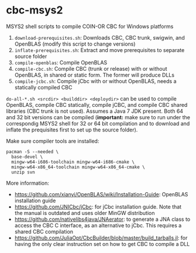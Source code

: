 # cbc-msys2
MSYS2 shell scripts to compile COIN-OR CBC for Windows platforms

1. `download-prerequisites.sh`: Downloads CBC, CBC trunk, swigwin, and OpenBLAS (modify this script to change versions)
2. `inflate-prerequisites.sh`: Extract and move prerequisites to separate source folder
3. `compile-openblas`: Compile OpenBLAS
4. `compile-cbc.sh`: Compile CBC (trunk or release) with or without OpenBLAS, in shared or static form. The former will produce DLLs
5. `compile-jcbc.sh`: Compile jCbc with or without OpenBLAS, needs a statically compiled CBC

`do-all-*.sh <srcdir> <builddir> <deploydir>` can be used to compile OpenBLAS, compile CBC statically, compile jCBC, and compile CBC shared libraries (CBC trunk is not used). Assumes a Java 7 JDK present. Both 64 and 32 bit versions can be compiled (**important:** make sure to run under the correspondig MSYS2 shell for 32 or 64 bit compilation and to download and inflate the prequisites first to set up the source folder).

Make sure compiler tools are installed:

    pacman -S --needed \
      base-devel \
      mingw-w64-i686-toolchain mingw-w64-i686-cmake \
      mingw-w64-x86_64-toolchain mingw-w64-x86_64-cmake \
      unzip svn

More information:

- https://github.com/xianyi/OpenBLAS/wiki/Installation-Guide: OpenBLAS installation guide
- https://github.com/JNICbc/jCbc: for jCbc installation guide. Note that the manual is outdated and uses older MinGW distribution
- https://github.com/nativelibs4java/JNAerator: to generate a JNA class to access the CBC C interface, as an alternative to jCbc. This requires a shared CBC compilation
- https://github.com/JuliaOpt/CbcBuilder/blob/master/build_tarballs.jl: for having the only clear instruction set on how to get CBC to compile a DLL
